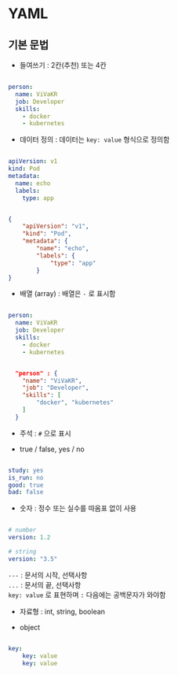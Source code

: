 # YAML

## 기본 문법

- 들여쓰기 : 2칸(추천) 또는 4칸

```yaml

person:
  name: ViVaKR
  job: Developer
  skills:
    - docker
    - kubernetes

```

- 데이터 정의 : 데이터는 `key: value` 형식으로 정의함

```yaml

apiVersion: v1
kind: Pod
metadata:
  name: echo
  labels:
    type: app

```

```json

{
    "apiVersion": "v1",
    "kind": "Pod",
    "metadata": {
        "name": "echo",
        "labels": {
            "type": "app"
        }
}

```

- 배열 (array) : 배열은 `-` 로 표시함

```yaml

person:
  name: ViVaKR
  job: Developer
  skills:
    - docker
    - kubernetes

```

```json

  "person" : {
    "name": "ViVaKR",
    "job": "Developer",
    "skills": [
        "docker", "kubernetes"
    ]
  }

```

- 주석 : `#` 으로 표시

- true / false, yes / no

```yaml

study: yes
is_run: no
good: true
bad: false
```

- 숫자 : 정수 또는 실수를 따옴표 없이 사용

```yaml

# number
version: 1.2

# string
version: "3.5"

```

`---` : 문서의 시작, 선택사항  
`...` : 문서의 끝, 선택사항  
`key: value` 로 표현하며 `:` 다음에는 공백문자가 와야함

- 자료형 : int, string, boolean 

- object

```yaml

key:
    key: value
    key: value
```
